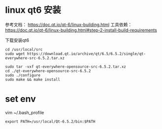 # linux qt6 安装
参考文档： https://doc.qt.io/qt-6/linux-building.html
工具依赖：https://doc.qt.io/qt-6/linux-building.html#step-2-install-build-requirements

下载安装qt6
```shell
cd /usr/local/src
sudo wget https://download.qt.io/archive/qt/6.5/6.5.2/single/qt-everywhere-src-6.5.2.tar.xz

sudo tar -vxf qt-everywhere-opensource-src-6.5.2.tar.xz
cd ./qt-everywhere-opensource-src-6.5.2
sudo ./configure
sudo make && make install
```

# set env
vim ~/.bash_profile
```shell
export PATH=/usr/local/Qt-6.5.2/bin:$PATH
```